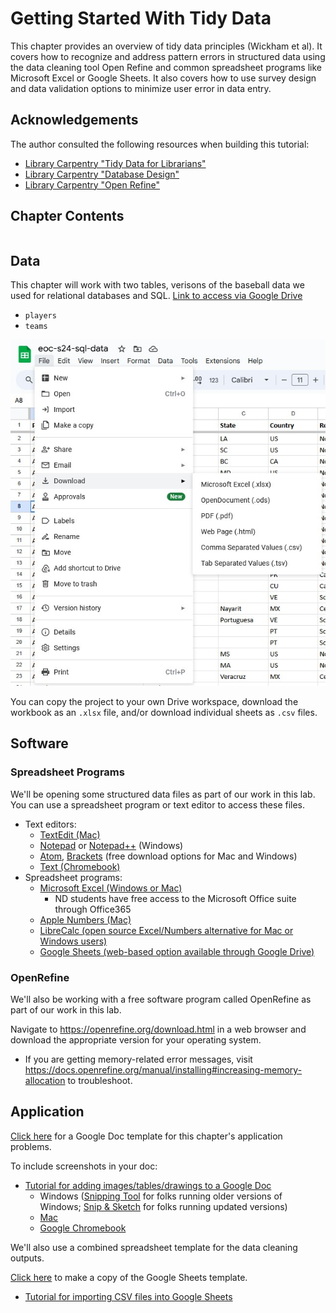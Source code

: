 # Getting Started With Tidy Data

This chapter provides an overview of tidy data principles (Wickham et al). It covers how to recognize and address pattern errors in structured data using the data cleaning tool Open Refine and common spreadsheet programs like Microsoft Excel or Google Sheets. It also covers how to use survey design and data validation options to minimize user error in data entry.

## Acknowledgements

The author consulted the following resources when building this tutorial:
- [Library Carpentry "Tidy Data for Librarians"](https://librarycarpentry.org/lc-spreadsheets/)
- [Library Carpentry "Database Design"](https://librarycarpentry.org/lc-sql/08-database-design/index.html)
- [Library Carpentry "Open Refine"](https://librarycarpentry.org/lc-open-refine/)

## Chapter Contents

```{tableofcontents}
```

## Data

This chapter will work with two tables, verisons of the baseball data we used for relational databases and SQL. [Link to access via Google Drive](https://docs.google.com/spreadsheets/d/1YcYj_cCmdsQliYN9YNPP85pdfBD-lwa5LB9MEa7V-os/copy)
- `players`
- `teams`

<p align="center"><img src="https://github.com/kwaldenphd/elements-of-computing/blob/main/book/images/sql1.jpg?raw=true" width="1000"></p>

You can copy the project to your own Drive workspace, download the workbook as an `.xlsx` file, and/or download individual sheets as `.csv` files.

## Software

### Spreadsheet Programs

We'll be opening some structured data files as part of our work in this lab. You can use a spreadsheet program or text editor to access these files.

  * Text editors:
    * [TextEdit (Mac)](https://support.apple.com/guide/textedit/welcome/mac)
    * [Notepad](https://www.microsoft.com/en-us/p/windows-notepad/9msmlrh6lzf3) or [Notepad++](https://notepad-plus-plus.org/) (Windows)
    * [Atom](https://atom.io/), [Brackets](https://brackets.io/) (free download options for Mac and Windows)
    * [Text (Chromebook)](https://chrome.google.com/webstore/detail/text/mmfbcljfglbokpmkimbfghdkjmjhdgbg?hl=en)  
  * Spreadsheet programs:
    * [Microsoft Excel (Windows or Mac)](https://nd.service-now.com/nd_portal?id=kb_article&sys_id=cf15b58edbaa3058310fa94ed3961935)
      * ND students have free access to the Microsoft Office suite through Office365
    * [Apple Numbers (Mac)](https://www.apple.com/numbers/)
    * [LibreCalc (open source Excel/Numbers alternative for Mac or Windows users)](https://www.libreoffice.org/download/download/)
    * [Google Sheets (web-based option available through Google Drive)](https://www.google.com/sheets/about/)


### OpenRefine

We'll also be working with a free software program called OpenRefine as part of our work in this lab. 

Navigate to https://openrefine.org/download.html in a web browser and download the appropriate version for your operating system.
- If you are getting memory-related error messages, visit https://docs.openrefine.org/manual/installing#increasing-memory-allocation to troubleshoot.

## Application

[Click here](https://docs.google.com/document/d/1zRGhTwuTrj0hUpLZABRg1w7JPznE0hE06wo1414lng8/edit?usp=sharing) for a Google Doc template for this chapter's application problems.

To include screenshots in your doc:
- [Tutorial for adding images/tables/drawings to a Google Doc](https://www.techrepublic.com/article/how-to-add-images-tables-and-drawings-to-a-google-doc-file/)
  * Windows ([Snipping Tool](https://support.microsoft.com/en-us/windows/use-snipping-tool-to-capture-screenshots-00246869-1843-655f-f220-97299b865f6b) for folks running older versions of Windows; [Snip & Sketch](https://www.lifewire.com/snip-and-sketch-windows-10-4774799) for folks running updated versions)
  * [Mac](https://support.apple.com/en-us/HT201361)
  * [Google Chromebook](https://support.google.com/chromebook/answer/10474268?hl=en)

We'll also use a combined spreadsheet template for the data cleaning outputs.

[Click here](https://docs.google.com/spreadsheets/d/1n6oDPMh3G7dLTzLdMcr6oFepovilONg8v-3XQC3r6ag/copy) to make a copy of the Google Sheets template.
- [Tutorial for importing CSV files into Google Sheets](https://help.loyverse.com/help/how-open-csv-file-google-sheets)